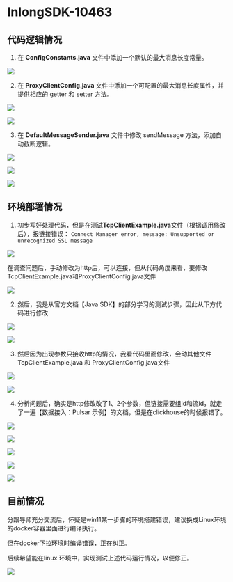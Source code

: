 # InlongSDK-10463

## 代码逻辑情况

1. 在 **ConfigConstants.java** 文件中添加一个默认的最大消息长度常量。

![](.\imgs\configConstant-1.png)

2. 在 **ProxyClientConfig.java** 文件中添加一个可配置的最大消息长度属性，并提供相应的 getter 和 setter 方法。

![](.\imgs\ProxyClientConfig-1.png)

![](.\imgs\ProxyClientConfig-2.png)

3. 在 **DefaultMessageSender.java** 文件中修改 sendMessage 方法，添加自动截断逻辑。

![](.\imgs\DefaultMessageSender-1.png)

![](.\imgs\DefaultMessageSender-2.png)

![](.\imgs\DefaultMessageSender-3.png)

## 环境部署情况

1. 初步写好处理代码，但是在测试**TcpClientExample.java**文件（根据调用修改后），报链接错误：
   `Connect Manager error, message: Unsupported or unrecognized SSL message`

![](.\imgs\wrong-1.jpg)

在调查问题后，手动修改为http后，可以连接，但从代码角度来看，要修改TcpClientExample.java和ProxyClientConfig.java文件

![](.\imgs\wrong-2.jpg)

2. 然后，我是从官方文档【Java SDK】的部分学习的测试步骤，因此从下方代码进行修改

![](.\imgs\wrong-3.jpg)

![](.\imgs\wrong-4.jpg)

3. 然后因为出现参数只接收http的情况，我看代码里面修改，会动其他文件TcpClientExample.java 和 ProxyClientConfig.java文件

![](.\imgs\wrong-5.jpg)

![](.\imgs\wrong-6.jpg)

4. 分析问题后，确实是http修改改了1、2个参数，但链接需要组id和流id，就走了一遍【数据接入：Pulsar 示例】的文档，但是在clickhouse的时候报错了。

![](.\imgs\ckWrong-3.png)

![](.\imgs\ckWrong-4.png)

![](.\imgs\ckWrong-5.png)

![](.\imgs\ckWrong-6.png)

![](.\imgs\ckWrong-7.png)



## 目前情况

分跟导师充分交流后，怀疑是win11某一步骤的环境搭建错误，建议换成Linux环境的docker容器里面进行编译执行。

但在docker下拉环境时编译错误，正在纠正。

后续希望能在linux 环境中，实现测试上述代码运行情况，以便修正。

![](.\imgs\dockerWrong-1.png)